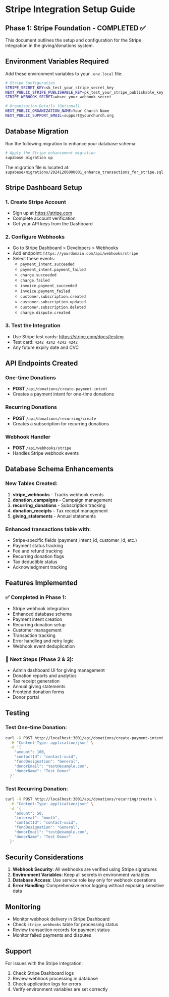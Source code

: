 # Stripe Integration Setup Guide

## Phase 1: Stripe Foundation - COMPLETED ✅

This document outlines the setup and configuration for the Stripe integration in the giving/donations system.

## Environment Variables Required

Add these environment variables to your `.env.local` file:

```bash
# Stripe Configuration
STRIPE_SECRET_KEY=sk_test_your_stripe_secret_key
NEXT_PUBLIC_STRIPE_PUBLISHABLE_KEY=pk_test_your_stripe_publishable_key
STRIPE_WEBHOOK_SECRET=whsec_your_webhook_secret

# Organization Details (Optional)
NEXT_PUBLIC_ORGANIZATION_NAME=Your Church Name
NEXT_PUBLIC_SUPPORT_EMAIL=support@yourchurch.org
```

## Database Migration

Run the following migration to enhance your database schema:

```bash
# Apply the Stripe enhancement migration
supabase migration up
```

The migration file is located at: `supabase/migrations/20241206000001_enhance_transactions_for_stripe.sql`

## Stripe Dashboard Setup

### 1. Create Stripe Account
- Sign up at https://stripe.com
- Complete account verification
- Get your API keys from the Dashboard

### 2. Configure Webhooks
- Go to Stripe Dashboard > Developers > Webhooks
- Add endpoint: `https://yourdomain.com/api/webhooks/stripe`
- Select these events:
  - `payment_intent.succeeded`
  - `payment_intent.payment_failed`
  - `charge.succeeded`
  - `charge.failed`
  - `invoice.payment_succeeded`
  - `invoice.payment_failed`
  - `customer.subscription.created`
  - `customer.subscription.updated`
  - `customer.subscription.deleted`
  - `charge.dispute.created`

### 3. Test the Integration
- Use Stripe test cards: https://stripe.com/docs/testing
- Test card: `4242 4242 4242 4242`
- Any future expiry date and CVC

## API Endpoints Created

### One-time Donations
- **POST** `/api/donations/create-payment-intent`
- Creates a payment intent for one-time donations

### Recurring Donations
- **POST** `/api/donations/recurring/create`
- Creates a subscription for recurring donations

### Webhook Handler
- **POST** `/api/webhooks/stripe`
- Handles Stripe webhook events

## Database Schema Enhancements

### New Tables Created:
1. **stripe_webhooks** - Tracks webhook events
2. **donation_campaigns** - Campaign management
3. **recurring_donations** - Subscription tracking
4. **donation_receipts** - Tax receipt management
5. **giving_statements** - Annual statements

### Enhanced transactions table with:
- Stripe-specific fields (payment_intent_id, customer_id, etc.)
- Payment status tracking
- Fee and refund tracking
- Recurring donation flags
- Tax deductible status
- Acknowledgment tracking

## Features Implemented

### ✅ Completed in Phase 1:
- Stripe webhook integration
- Enhanced database schema
- Payment intent creation
- Recurring donation setup
- Customer management
- Transaction tracking
- Error handling and retry logic
- Webhook event deduplication

### 🔄 Next Steps (Phase 2 & 3):
- Admin dashboard UI for giving management
- Donation reports and analytics
- Tax receipt generation
- Annual giving statements
- Frontend donation forms
- Donor portal

## Testing

### Test One-time Donation:
```bash
curl -X POST http://localhost:3001/api/donations/create-payment-intent \
  -H "Content-Type: application/json" \
  -d '{
    "amount": 100,
    "contactId": "contact-uuid",
    "fundDesignation": "General",
    "donorEmail": "test@example.com",
    "donorName": "Test Donor"
  }'
```

### Test Recurring Donation:
```bash
curl -X POST http://localhost:3001/api/donations/recurring/create \
  -H "Content-Type: application/json" \
  -d '{
    "amount": 50,
    "interval": "month",
    "contactId": "contact-uuid",
    "fundDesignation": "General",
    "donorEmail": "test@example.com",
    "donorName": "Test Donor"
  }'
```

## Security Considerations

1. **Webhook Security**: All webhooks are verified using Stripe signatures
2. **Environment Variables**: Keep all secrets in environment variables
3. **Database Access**: Use service role key only for webhook operations
4. **Error Handling**: Comprehensive error logging without exposing sensitive data

## Monitoring

- Monitor webhook delivery in Stripe Dashboard
- Check `stripe_webhooks` table for processing status
- Review transaction records for payment status
- Monitor failed payments and disputes

## Support

For issues with the Stripe integration:
1. Check Stripe Dashboard logs
2. Review webhook processing in database
3. Check application logs for errors
4. Verify environment variables are set correctly 